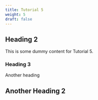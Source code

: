 ```yaml
---
title: Tutorial 5
weight: 5
draft: false
---
```


## Heading 2

This is some dummy content for Tutorial 5.

### Heading 3

Another heading

## Another Heading 2

